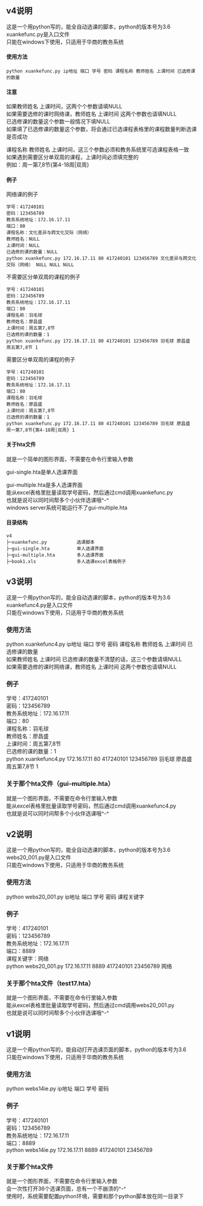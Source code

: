 ## v4说明    
这是一个用python写的，能全自动选课的脚本，python的版本号为3.6    
xuankefunc.py是入口文件    
只能在windows下使用，只适用于华商的教务系统    
#### 使用方法    
~~~
python xuankefunc.py ip地址 端口 学号 密码 课程名称 教师姓名 上课时间 已选修课的数量    
~~~
#### 注意    
如果教师姓名 上课时间，这两个个参数请填NULL    
如果需要选修的课时网络课，教师姓名 上课时间 这两个参数也请填NULL    
已选修课的数量这个参数一般情况下填NULL    
如果填了已选修课的数量这个参数，将会通过已选课程表格里的课程数量判断选课是否成功    
    
课程名称 教师姓名 上课时间，这三个参数必须和教务系统里可选课程表格一致    
如果遇到需要区分单双周的课程，上课时间必须填完整的    
例如：周一第7,8节{第4-18周|双周}    
#### 例子    
网络课的例子    
~~~
学号：417240101    
密码：123456789    
教务系统地址：172.16.17.11    
端口：80    
课程名称：文化差异与跨文化交际（网络）    
教师姓名：NULL    
上课时间：NULL    
已选修的课的数量：NULL    
python xuankefunc.py 172.16.17.11 80 417240101 123456789 文化差异与跨文化交际（网络） NULL NULL NULL    
~~~
不需要区分单双周的课程的例子    
~~~
学号：417240101    
密码：123456789    
教务系统地址：172.16.17.11    
端口：80    
课程名称：羽毛球    
教师姓名：廖昌盛    
上课时间：周五第7,8节    
已选修的课的数量：1    
python xuankefunc.py 172.16.17.11 80 417240101 123456789 羽毛球 廖昌盛 周五第7,8节 1    
~~~
需要区分单双周的课程的例子    
~~~
学号：417240101    
密码：123456789    
教务系统地址：172.16.17.11    
端口：80    
课程名称：羽毛球    
教师姓名：廖昌盛    
上课时间：周五第7,8节    
已选修的课的数量：1    
python xuankefunc.py 172.16.17.11 80 417240101 123456789 羽毛球 廖昌盛 周一第7,8节{第4-18周|双周} 1    
~~~
#### 关于hta文件    
就是一个简单的图形界面，不需要在命令行里输入参数    
    
gui-single.hta是单人选课界面    
    
gui-multiple.hta是多人选课界面    
能从excel表格里批量读取学号密码，然后通过cmd调用xuankefunc.py    
也就是说可以同时间帮多个小伙伴选课哦^-^    
windows server系统可能运行不了gui-multiple.hta    
#### 目录结构    
~~~
v4
├─xuankefunc.py           选课脚本
├─gui-single.hta          单人选课界面
├─gui-multiple.hta        多人选课界面
├─book1.xls               多人选课excel表格例子
~~~

## v3说明    
这是一个用python写的，能全自动选课的脚本，python的版本号为3.6    
xuankefunc4.py是入口文件    
只能在windows下使用，只适用于华商的教务系统    
### 使用方法    
python xuankefunc4.py ip地址 端口 学号 密码 课程名称 教师姓名 上课时间 已选修课的数量    
如果教师姓名 上课时间 已选修课的数量不清楚的话，这三个参数请填NULL    
如果需要选修的课时网络课，教师姓名 上课时间 这两个参数也请填NULL    
### 例子    
学号：417240101    
密码：123456789    
教务系统地址：172.16.17.11    
端口：80    
课程名称：羽毛球    
教师姓名：廖昌盛    
上课时间：周五第7,8节    
已选修的课的数量：1    
python xuankefunc4.py 172.16.17.11 80 417240101 123456789 羽毛球 廖昌盛 周五第7,8节 1    
### 关于那个hta文件（gui-multiple.hta）    
就是一个图形界面，不需要在命令行里输入参数    
能从excel表格里批量读取学号密码，然后通过cmd调用xuankefunc4.py    
也就是说可以同时间帮多个小伙伴选课哦^-^    
    
## v2说明    
这是一个用python写的，能全自动选课的脚本，python的版本号为3.6    
webs20_001.py是入口文件    
只能在windows下使用，只适用于华商的教务系统    
### 使用方法    
python webs20_001.py ip地址 端口 学号 密码 课程关键字   
### 例子    
学号：417240101    
密码：123456789    
教务系统地址：172.16.17.11    
端口：8889    
课程关键字：网络    
python webs20_001.py 172.16.17.11 8889 417240101 23456789 网络    
### 关于那个hta文件（test17.hta）    
就是一个图形界面，不需要在命令行里输入参数    
能从excel表格里批量读取学号密码，然后通过cmd调用webs20_001.py    
也就是说可以同时间帮多个小伙伴选课哦^-^    
    
## v1说明    
这是一个用python写的，能自动打开选课页面的脚本，python的版本号为3.6    
只能在windows下使用，只适用于华商的教务系统    
### 使用方法    
python webs14ie.py ip地址 端口 学号 密码    
### 例子    
学号：417240101    
密码：123456789    
教务系统地址：172.16.17.11    
端口：8889    
python webs14ie.py 172.16.17.11 8889 417240101 23456789    
### 关于那个hta文件    
就是一个图形界面，不需要在命令行里输入参数    
会一次性打开36个选课页面，总有一个不崩溃的^-^    
使用时，系统需要配置python环境，需要和那个python脚本放在同一目录下    
